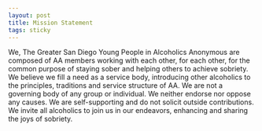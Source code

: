 ```yaml
---
layout: post
title: Mission Statement
tags: sticky
---
```


We, The Greater San Diego Young People in Alcoholics Anonymous are composed of AA members working with each other, for each other, for the common purpose of staying sober and helping others to achieve sobriety. We believe we fill a need as a service body, introducing other alcoholics to the principles, traditions and service structure of AA. We are not a governing body of any group or individual. We neither endorse nor oppose any causes. We are self-supporting and do not solicit outside contributions. We invite all alcoholics to join us in our endeavors, enhancing and sharing the joys of sobriety.
